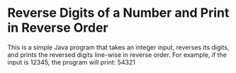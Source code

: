 # Reverse Digits of a Number and Print in Reverse Order

This is a simple Java program that takes an integer input, reverses its digits, and prints the reversed digits line-wise in reverse order. 
For example, if the input is 12345, the program will print: 54321
